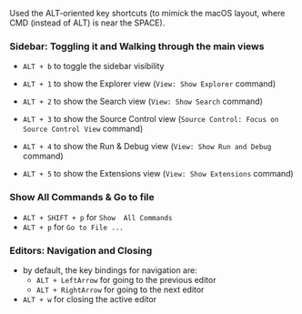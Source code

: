 
Used the ALT-oriented key shortcuts (to mimick the macOS layout, where CMD (instead of ALT) is near the SPACE).

### Sidebar: Toggling it and Walking through the main views

- `ALT + b` to toggle the sidebar visibility

- `ALT + 1` to show the Explorer view (`View: Show Explorer` command)
- `ALT + 2` to show the Search view (`View: Show Search` command)
- `ALT + 3` to show the Source Control view (`Source Control: Focus on Source Control View` command)
- `ALT + 4` to show the Run & Debug view (`View: Show Run and Debug` command)
- `ALT + 5` to show the Extensions view (`View: Show Extensions` command)

### Show All Commands & Go to file

- `ALT + SHIFT + p` for `Show  All Commands`
- `ALT + p` for `Go to File ...`

### Editors: Navigation and Closing

- by default, the key bindings for navigation are:
    - `ALT + LeftArrow` for going to the previous editor
    - `ALT + RightArrow` for going to the next editor
- `ALT + w` for closing the active editor
